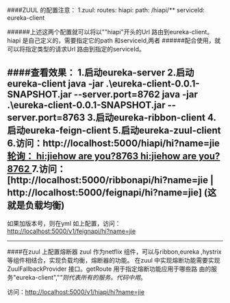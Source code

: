 ####ZUUL 的配置注意：
1.zuul:
    routes:
      hiapi:
        path: /hiapi/**
        serviceId: eureka-client

######上述这两个配置就可以将以""hiapi"开头的Url 路由到eureka-client。hiapi 是自己定义的，需要指定它的path 和serviceId,两者
######配合使用，就可以将指定类型的请求Url 路由到指定的serviceId。            


####查看效果：
1.启动eureka-server
2.启动eureka-client
   java -jar .\eureka-client-0.0.1-SNAPSHOT.jar --server.port=8762
   java -jar .\eureka-client-0.0.1-SNAPSHOT.jar --server.port=8763
3.启动eureka-ribbon-client
4.启动eureka-feign-client
5.启动eureka-zuul-client
6.访问：http://localhost:5000/hiapi/hi?name=jie[轮询： hi:jiehow are you?8763 hi:jiehow are you?8762 ](负载均衡的体现)
7.访问：[http://localhost:5000/ribbonapi/hi?name=jie  |  http://localhost:5000/feignapi/hi?name=jie] (这就是负载均衡)
----------------------------------------------------------------------------
如果加版本号，则在yml 如上配置，访问：[http://localhost:5000/v1/feignapi/hi?name=jie](负载均衡，一样的效果)

----------------------------------------------------------------------------
####在zuul 上配置熔断器
    zuul 作为netflix 组件，可以与ribbon,eureka ,hystrix 等组件相结合，实现负载均衡，熔断器的功能。
    在zuul 中实现熔断功能需要实现ZuulFallbackProvider 接口。getRoute 用于指定熔断功能应用于哪些路
    由的服务"eureka-client","*"则代表所有的服务。代码中用*。
    
 访问：[http://localhost:5000/v1/hiapi/hi?name=jie](想看效果，关闭一个服务即可)


